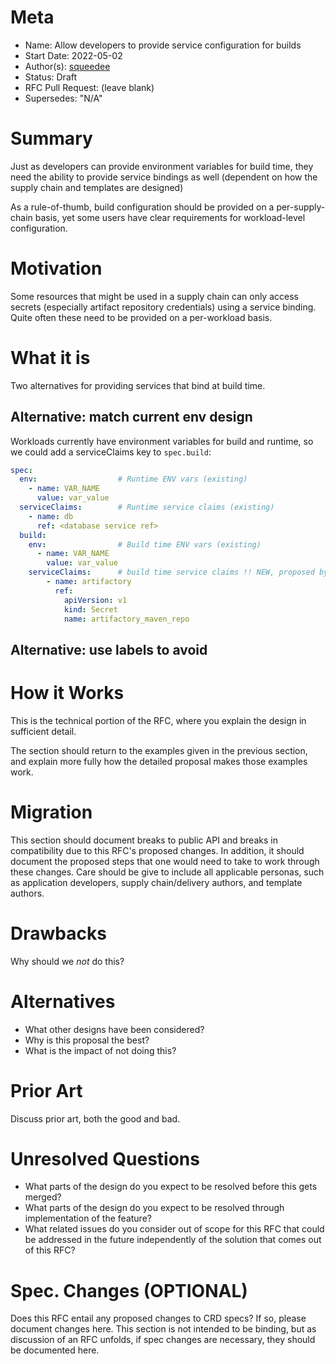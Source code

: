 # Meta
[meta]: #meta
- Name: Allow developers to provide service configuration for builds
- Start Date: 2022-05-02
- Author(s): [squeedee](https://github.com/squeedee)
- Status: Draft
- RFC Pull Request: (leave blank)
- Supersedes: "N/A"

# Summary
[summary]: #summary

Just as developers can provide environment variables for build time, they need the ability to provide service bindings
as well (dependent on how the supply chain and templates are designed)

As a rule-of-thumb, build configuration should be provided on a per-supply-chain basis, yet some users have clear
requirements for workload-level configuration.

# Motivation
[motivation]: #motivation

Some resources that might be used in a supply chain can only access secrets (especially artifact repository credentials)
using a service binding. Quite often these need to be provided on a per-workload basis.

# What it is
[what-it-is]: #what-it-is

Two alternatives for providing services that bind at build time.

## Alternative: match current env design

Workloads currently have environment variables for build and runtime, so we could add a serviceClaims key to `spec.build`:

```yaml
spec:
  env:                  # Runtime ENV vars (existing)
    - name: VAR_NAME
      value: var_value
  serviceClaims:        # Runtime service claims (existing)
    - name: db
      ref: <database service ref>
  build:
    env:                # Build time ENV vars (existing)
      - name: VAR_NAME
        value: var_value
    serviceClaims:      # build time service claims !! NEW, proposed by this RFC !!
        - name: artifactory
          ref:
            apiVersion: v1
            kind: Secret
            name: artifactory_maven_repo
```

## Alternative: use labels to avoid 




# How it Works
[how-it-works]: #how-it-works

This is the technical portion of the RFC, where you explain the design in sufficient detail.

The section should return to the examples given in the previous section, and explain more fully how the detailed proposal makes those examples work.

# Migration
[migration]: #migration

This section should document breaks to public API and breaks in compatibility due to this RFC's proposed changes. In addition, it should document the proposed steps that one would need to take to work through these changes. Care should be give to include all applicable personas, such as application developers, supply chain/delivery authors, and template authors.

# Drawbacks
[drawbacks]: #drawbacks

Why should we *not* do this?

# Alternatives
[alternatives]: #alternatives

- What other designs have been considered?
- Why is this proposal the best?
- What is the impact of not doing this?

# Prior Art
[prior-art]: #prior-art

Discuss prior art, both the good and bad.

# Unresolved Questions
[unresolved-questions]: #unresolved-questions

- What parts of the design do you expect to be resolved before this gets merged?
- What parts of the design do you expect to be resolved through implementation of the feature?
- What related issues do you consider out of scope for this RFC that could be addressed in the future independently of the solution that comes out of this RFC?

# Spec. Changes (OPTIONAL)
[spec-changes]: #spec-changes
Does this RFC entail any proposed changes to CRD specs? If so, please document changes here.
This section is not intended to be binding, but as discussion of an RFC unfolds, if spec changes are necessary, they should be documented here.
